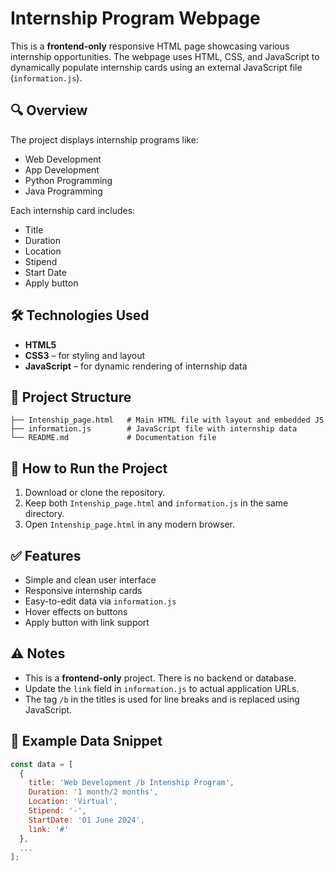 # Internship Program Webpage

This is a **frontend-only** responsive HTML page showcasing various internship opportunities. The webpage uses HTML, CSS, and JavaScript to dynamically populate internship cards using an external JavaScript file (`information.js`).

## 🔍 Overview

The project displays internship programs like:

- Web Development
- App Development
- Python Programming
- Java Programming

Each internship card includes:
- Title
- Duration
- Location
- Stipend
- Start Date
- Apply button

## 🛠️ Technologies Used

- **HTML5**
- **CSS3** – for styling and layout
- **JavaScript** – for dynamic rendering of internship data

## 📁 Project Structure

```
├── Intenship_page.html   # Main HTML file with layout and embedded JS
├── information.js        # JavaScript file with internship data
└── README.md             # Documentation file
```

## 🚀 How to Run the Project

1. Download or clone the repository.
2. Keep both `Intenship_page.html` and `information.js` in the same directory.
3. Open `Intenship_page.html` in any modern browser.

## ✅ Features

- Simple and clean user interface
- Responsive internship cards
- Easy-to-edit data via `information.js`
- Hover effects on buttons
- Apply button with link support

## ⚠️ Notes

- This is a **frontend-only** project. There is no backend or database.
- Update the `link` field in `information.js` to actual application URLs.
- The tag `/b` in the titles is used for line breaks and is replaced using JavaScript.

## 📌 Example Data Snippet

```js
const data = [
  {
    title: 'Web Development /b Intenship Program',
    Duration: '1 month/2 months',
    Location: 'Virtual',
    Stipend: '-',
    StartDate: '01 June 2024',
    link: '#'
  },
  ...
];
```

